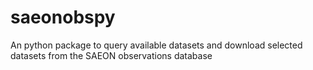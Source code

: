 # saeonobspy
An python package to query available datasets and download selected datasets from the SAEON observations database

